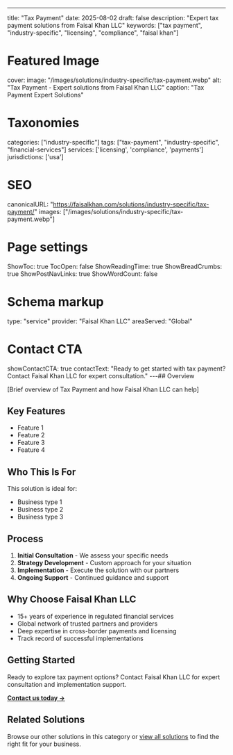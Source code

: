 ---
title: "Tax Payment"
date: 2025-08-02
draft: false
description: "Expert tax payment solutions from Faisal Khan LLC"
keywords: ["tax payment", "industry-specific", "licensing", "compliance", "faisal khan"]

# Featured Image
cover:
    image: "/images/solutions/industry-specific/tax-payment.webp"
    alt: "Tax Payment - Expert solutions from Faisal Khan LLC"
    caption: "Tax Payment Expert Solutions"

# Taxonomies
categories: ["industry-specific"]
tags: ["tax-payment", "industry-specific", "financial-services"]
services: ['licensing', 'compliance', 'payments']
jurisdictions: ['usa']

# SEO
canonicalURL: "https://faisalkhan.com/solutions/industry-specific/tax-payment/"
images: ["/images/solutions/industry-specific/tax-payment.webp"]

# Page settings
ShowToc: true
TocOpen: false
ShowReadingTime: true
ShowBreadCrumbs: true
ShowPostNavLinks: true
ShowWordCount: false

# Schema markup
type: "service"
provider: "Faisal Khan LLC"
areaServed: "Global"

# Contact CTA
showContactCTA: true
contactText: "Ready to get started with tax payment? Contact Faisal Khan LLC for expert consultation."
---## Overview

[Brief overview of Tax Payment and how Faisal Khan LLC can help]

## Key Features

- Feature 1
- Feature 2  
- Feature 3
- Feature 4

## Who This Is For

This solution is ideal for:

- Business type 1
- Business type 2
- Business type 3

## Process

1. **Initial Consultation** - We assess your specific needs
2. **Strategy Development** - Custom approach for your situation  
3. **Implementation** - Execute the solution with our partners
4. **Ongoing Support** - Continued guidance and support

## Why Choose Faisal Khan LLC

- 15+ years of experience in regulated financial services
- Global network of trusted partners and providers
- Deep expertise in cross-border payments and licensing
- Track record of successful implementations

## Getting Started

Ready to explore tax payment options? Contact Faisal Khan LLC for expert consultation and implementation support.

**[Contact us today →](mailto:contact@faisalkhan.com)**

## Related Solutions

Browse our other solutions in this category or [view all solutions](/solutions/) to find the right fit for your business.
